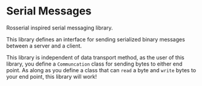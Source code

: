 # Serial Messages

Rosserial inspired serial messaging library.

This library defines an interface for sending serialized binary messages between a server and a client.

This library is independent of data transport method, as the user of this library, you define a `Communcation` class for sending bytes to either end point. As along as you define a class that can `read` a byte and `write` bytes to your end point, this library will work!



